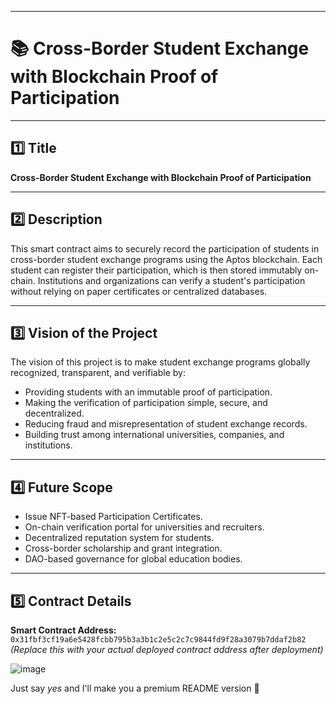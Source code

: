 







---

# 📚 Cross-Border Student Exchange with Blockchain Proof of Participation

---

## 1️⃣ Title  
**Cross-Border Student Exchange with Blockchain Proof of Participation**

---

## 2️⃣ Description  
This smart contract aims to securely record the participation of students in cross-border student exchange programs using the Aptos blockchain. Each student can register their participation, which is then stored immutably on-chain. Institutions and organizations can verify a student's participation without relying on paper certificates or centralized databases.

---

## 3️⃣ Vision of the Project  
The vision of this project is to make student exchange programs globally recognized, transparent, and verifiable by:
- Providing students with an immutable proof of participation.
- Making the verification of participation simple, secure, and decentralized.
- Reducing fraud and misrepresentation of student exchange records.
- Building trust among international universities, companies, and institutions.

---

## 4️⃣ Future Scope  
- Issue NFT-based Participation Certificates.
- On-chain verification portal for universities and recruiters.
- Decentralized reputation system for students.
- Cross-border scholarship and grant integration.
- DAO-based governance for global education bodies.

---

## 5️⃣ Contract Details  
**Smart Contract Address:**  
`0x31fbf3cf19a6e5428fcbb795b3a3b1c2e5c2c7c9844fd9f28a3079b7ddaf2b82`  
_(Replace this with your actual deployed contract address after deployment)_

![image](https://github.com/user-attachments/assets/80e7a656-7f53-49c9-a391-4e9c14cc975b)










Just say *yes* and I'll make you a premium README version 🚀
